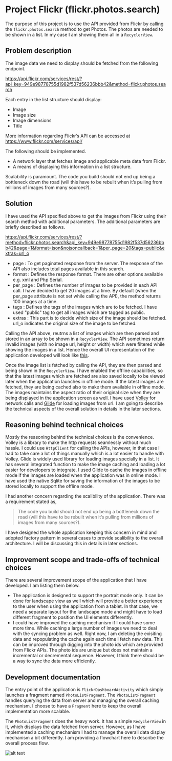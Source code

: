 # Project Flickr (flickr.photos.search)
The purpose of this project is to use the API provided from Flickr by calling the `flickr.photos.search` method to get Photos. The photos are needed to be shown in a list. In my case I am showing them all in a `RecyclerView`. 

## Problem description
The image data we need to display should be fetched from the following endpoint.

https://api.flickr.com/services/rest/?api_key=949e98778755d1982f537d56236bbb42&method=flickr.photos.search

Each entry in the list structure should display: 
* Image
* Image size
* Image dimensions
* Title

More information regarding Flickr’s API can be accessed at  https://www.flickr.com/services/api/

The following should be implemented.
* A network layer that fetches image and applicable meta data from Flickr.
* A means of displaying this information in a list structure.

Scalability is paramount. The code you build should not end up being a bottleneck down the road (will this have to be rebuilt when it’s pulling from millions of images from many sources?).

## Solution
I have used the API specified above to get the images from Flickr using their search method with additional parameters. The additional parameters are briefly described as follows. 

https://api.flickr.com/services/rest/?method=flickr.photos.search&api_key=949e98778755d1982f537d56236bbb42&page=1&format=json&nojsoncallback=1&per_page=20&tags=public&extras=url_o

* page : To get paginated response from the server. The response of the API also includes total pages available in this search. 
* format : Defines the response format. There are other options available e.g. xml and Php Serial. 
* per_page : Defines the number of images to be provided in each API call. I have decided to get 20 images at a time. By default (when the per_page attribute is not set while calling the API), the method returns 100 images at a time. 
* tags : Defines the tags of the images which are to be fetched. I have used "public" tag to get all images which are tagged as public. 
* extras : This part is to decide which size of the image should be fetched. url_o indicates the original size of the image to be fetched. 

Calling the API above, reutrns a list of images which are then parsed and stored in an array to be shown in a `RecyclerView`. The API sometimes return invalid images (with no image url, height or width) which were filtered while showing the images in a list. Hence the overall UI representation of the application developed will look like [this](https://media.giphy.com/media/7SWzT6AjaiL8GEebLT/giphy.gif). 

Once the image list is fetched by calling the API, they are then parsed and being shown in the `RecyclerView`. I have enabled the offline capabilities, so that the latest images which are fetched are also saved locally to be viewed later when the application launches in offline mode. If the latest images are fetched, they are being cached also to make them available in offline mode. The images maintains the aspect ratio of their original size when they are being displayed in the application screen as well. I have used [Volley](https://developer.android.com/training/volley/) for network calls and [Glide](https://github.com/bumptech/glide) for loading images from url. I am going to describe the technical aspects of the overall solution in details in the later sections. 

## Reasoning behind technical choices
Mostly the reasoning behind the technical choices is the convenience. Volley is a library to make the http requests seamlessly without much hassle. I could use `HttpClient` for calling the APIs, however, in that case I had to take care a lot of things manually which is a lot easier to handle with Volley. Glide is widely used library for loading images specially in a list. It has several integrated function to make the image caching and loading a lot easier for developers to integrate. I used Glide to cache the images in offline mode if the images are loaded when the application was in online mode. I have used the native Sqlite for saving the information of the images to be stored locally to support the offline mode. 

I had another concern regarding the scalibility of the application. There was a requirement stated as, 

> The code you build should not end up being a bottleneck down the road (will this have to be rebuilt when it’s pulling from millions of images from many sources?).

I have designed the whole application keeping this concern in mind and adopted factory pattern in several cases to provide scalibility to the overall architecture. I will be discussing this in details in later sections. 

## Improvement scope and trade-offs of technical choices
There are several improvement scope of the application that I have developed. I am listing them below. 
* The application is designed to support the portrait mode only. It can be done for landscape view as well which will provide a better experience to the user when using the application from a tablet. In that case, we need a separate layout for the landscape mode and might have to load different fragment to position the UI elements differently. 
* I could have improved the caching mechanism if I could have some more time. While caching a large number of images we need to deal with the syncing problem as well. Right now, I am deleting the exisiting data and repopulating the cache again each time I fetch new data. This can be improved through digging into the photo ids which are provided from Flickr APIs. The photo ids are unique but does not maintain a incremental or decremental sequence. However, I think there should be a way to sync the data more efficiently. 

## Development documentation 
The entry point of the application is `FlickrDashboardActivity` which simply launches a fragment named `PhotoListFragment`. The `PhotoListFragment` handles querying the data from server and managing the overall caching mechanism. I choose to have a `Fragment` here to keep the overall implementation more scalable. 

The `PhotoListFragment` does the heavy work. It has a simple `RecyclerView` in it, which displays the data fetched from server. However, as I have implemented a caching mechanism I had to manage the overall data display mechanism a bit differently. I am providing a flowchart here to describe the overall process flow.

![alt text](https://github.com/masudias/flickr.photos.search/blob/master/Screen%20Shot%202018-05-20%20at%207.37.43%20PM.png "Flowchart")
